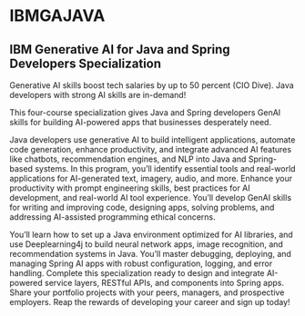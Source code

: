 # IBMGAJAVA
## IBM Generative AI for Java and Spring Developers Specialization

Generative AI skills boost tech salaries by up to 50 percent (CIO Dive). Java developers with strong AI skills are in-demand!

This four-course specialization gives Java and Spring developers GenAI skills for building AI-powered apps that businesses desperately need. 

Java developers use generative AI to build intelligent applications, automate code generation, enhance productivity, and integrate advanced AI features like chatbots, recommendation engines, and NLP into Java and Spring-based systems. In this program, you’ll identify essential tools and real-world applications for AI-generated text, imagery, audio, and more.  Enhance your productivity with prompt engineering skills, best practices for AI development, and real-world AI tool experience. You’ll develop GenAI skills for writing and improving code, designing apps, solving problems, and addressing AI-assisted programming ethical concerns.

You’ll learn how to set up a Java environment optimized for AI libraries, and use Deeplearning4j to build neural network apps, image recognition, and recommendation systems in Java. You’ll master debugging, deploying, and managing Spring AI apps with robust configuration, logging, and error handling. Complete this specialization ready to design and integrate AI-powered service layers, RESTful APIs, and components into Spring apps. Share your portfolio projects with your peers, managers, and prospective employers. Reap the rewards of developing your career and sign up today!
